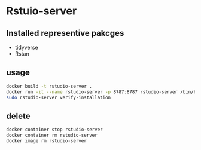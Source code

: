 # Rstuio-server

## Installed representive pakcges
- tidyverse
- Rstan


## usage

```bash
docker build -t rstudio-server .
docker run -it --name rstudio-server -p 8787:8787 rstudio-server /bin/bash
sudo rstudio-server verify-installation
```
## delete

```bash
docker container stop rstudio-server
docker container rm rstudio-server
docker image rm rstudio-server
```